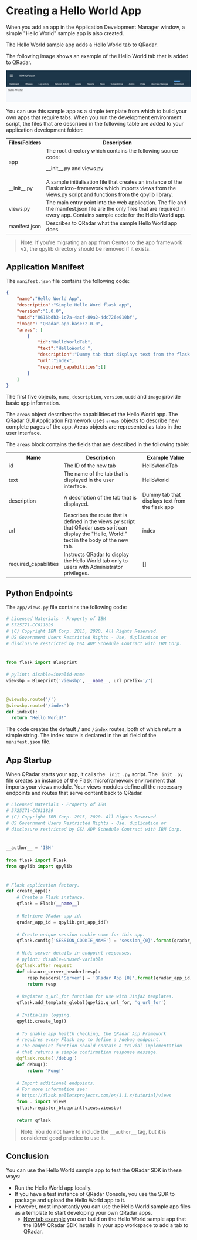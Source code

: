 # Creating a Hello World App

When you add an app in the Application Development Manager window, a simple "Hello World" sample app is also created.

The Hello World sample app adds a Hello World tab to QRadar.

The following image shows an example of the Hello World tab that is added to QRadar.

![Hello World Area in the QRadar UI](../images/hello_world_area.png)

You can use this sample app as a simple template from which to build your own apps that require tabs. When you run the
development environment script, the files that are described in the following table are added to your application
development folder:

<table>
    <tr>
        <th>Files/Folders</th>
        <th>Description</th>
    </tr>
    <tr>
        <td>app</td>
        <td>The root directory which contains the following source code:<p>__init__.py and views.py</p>
        </td>
    </tr>
    <tr>
        <td>__init__.py</td>
        <td>A sample initialisation file that creates an instance of the Flask micro-framework which imports
            views from the views.py script and functions from the qpylib library.</td>
    </tr>
    <tr>
        <td>views.py</td>
        <td>The main entry point into the web application. The file and the manifest.json file are the only files that
            are required in every app. Contains sample code for the Hello World app.</td>
    </tr>
    <tr>
        <td>manifest.json</td>
        <td>Describes to QRadar what the sample Hello World app does.</td>
    </tr>
</table>

> Note: If you're migrating an app from Centos to the app framework v2, the qpylib directory should be removed if it
> exists.

## Application Manifest

The `manifest.json` file contains the following code:

```json
{
    "name":"Hello World App",
    "description":"Simple Hello Word flask app",
    "version":"1.0.0",
    "uuid":"0616bdb3-1c7a-4acf-89a2-4dc726e010bf",
    "image": "QRadar-app-base:2.0.0",
    "areas": [
        {
            "id":"HelloWorldTab",
            "text":"HelloWorld ",
            "description":"Dummy tab that displays text from the flask app",
            "url":"index",
            "required_capabilities":[]
        }
    ]
}
```

The first five objects, `name`, `description`, `version`, `uuid` and `image` provide basic app information.

The `areas` object describes the capabilities of the Hello World app. The QRadar GUI Application Framework uses `areas`
objects to describe new complete pages of the app. Areas objects are represented as tabs in the user interface.

The `areas` block contains the fields that are described in the following table:

<table>
    <tr>
        <th>Name</th>
        <th>Description</th>
        <th>Example Value</th>
    </tr>
    <tr>
        <td>id</td>
        <td>The ID of the new tab</td>
        <td>HelloWorldTab</td>
    </tr>
    <tr>
        <td>text</td>
        <td>The name of the tab that is displayed in the user interface.</td>
        <td>HelloWorld</td>
    </tr>
    <tr>
        <td>description</td>
        <td>A description of the tab that is displayed.</td>
        <td>Dummy tab that displays text from the flask app</td>
    </tr>
    <tr>
        <td>url</td>
        <td>Describes the route that is defined in the views.py script that QRadar uses so it can display the "Hello,
            World!" text in the body of the new tab.</td>
        <td>index</td>
    </tr>
    <tr>
        <td>required_capabilities</td>
        <td>Instructs QRadar to display the Hello World tab only to users with Administrator privileges.</td>
        <td>[]</td>
    </tr>
</table>

## Python Endpoints

The `app/views.py` file contains the following code:

```python
# Licensed Materials - Property of IBM
# 5725I71-CC011829
# (C) Copyright IBM Corp. 2015, 2020. All Rights Reserved.
# US Government Users Restricted Rights - Use, duplication or
# disclosure restricted by GSA ADP Schedule Contract with IBM Corp.


from flask import Blueprint

# pylint: disable=invalid-name
viewsbp = Blueprint('viewsbp', __name__, url_prefix='/')


@viewsbp.route('/')
@viewsbp.route('/index')
def index():
  return "Hello World!"
```

The code creates the default `/` and `/index` routes, both of which return a simple string. The index route is declared
in the url field of the `manifest.json` file.

## App Startup

When QRadar starts your app, it calls the `_init_.py` script. The `_init_.py` file creates an instance of the Flask
microframework environment that imports your views module. Your views modules define all the necessary endpoints and
routes that serve content back to QRadar.

```python
# Licensed Materials - Property of IBM
# 5725I71-CC011829
# (C) Copyright IBM Corp. 2015, 2020. All Rights Reserved.
# US Government Users Restricted Rights - Use, duplication or
# disclosure restricted by GSA ADP Schedule Contract with IBM Corp.


__author__ = 'IBM'

from flask import Flask
from qpylib import qpylib


# Flask application factory.
def create_app():
    # Create a Flask instance.
    qflask = Flask(__name__)

    # Retrieve QRadar app id.
    qradar_app_id = qpylib.get_app_id()

    # Create unique session cookie name for this app.
    qflask.config['SESSION_COOKIE_NAME'] = 'session_{0}'.format(qradar_app_id)

    # Hide server details in endpoint responses.
    # pylint: disable=unused-variable
    @qflask.after_request
    def obscure_server_header(resp):
        resp.headers['Server'] = 'QRadar App {0}'.format(qradar_app_id)
        return resp

    # Register q_url_for function for use with Jinja2 templates.
    qflask.add_template_global(qpylib.q_url_for, 'q_url_for')

    # Initialize logging.
    qpylib.create_log()

    # To enable app health checking, the QRadar App Framework
    # requires every Flask app to define a /debug endpoint.
    # The endpoint function should contain a trivial implementation
    # that returns a simple confirmation response message.
    @qflask.route('/debug')
    def debug():
        return 'Pong!'

    # Import additional endpoints.
    # For more information see:
    # https://flask.palletsprojects.com/en/1.1.x/tutorial/views
    from . import views
    qflask.register_blueprint(views.viewsbp)

    return qflask
```

> Note: You do not have to include the `__author__` tag, but it is considered good practice to use it.

## Conclusion

You can use the Hello World sample app to test the QRadar SDK in these ways:

- Run the Hello World app locally.
- If you have a test instance of QRadar Console, you use the SDK to package and upload the Hello World app to it.
- However, most importantly you can use the Hello World sample app files as a template to start developing your own
QRadar apps.
    - [New tab
    example](https://www.ibm.com/support/knowledgecenter/SS42VS_SHR/com.ibm.appfw.doc/c_appframework_HelloWorldtmplt.html?view=kc)
    you can build on the Hello World sample app that the IBM® QRadar SDK installs in your app
    workspace to add a tab to QRadar.
